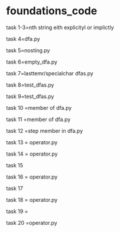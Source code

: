 # foundations_code
task 1-3=nth string eith explicityl or implictly

task 4=dfa.py

task 5=nosting.py

task 6=empty_dfa.py

task 7=lasttemr/specialchar dfas.py

task 8=test_dfas.py

task 9=test_dfas.py

task 10 =member of dfa.py

task 11 =member of dfa.py

task 12 =step member in dfa.py

task 13 = operator.py

task 14 = operator.py

task 15 

task 16 = operator.py

task 17

task 18 = operator.py

task 19 =

task 20 =operator.py




